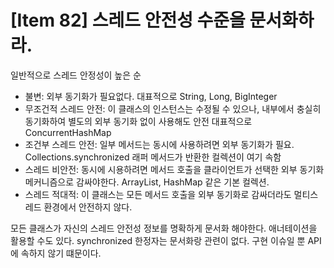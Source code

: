 # [Item 82] 스레드 안전성 수준을 문서화하라.

일반적으로 스레드 안정성이 높은 순
- 불변: 외부 동기화가 필요없다. 대표적으로 String, Long, BigInteger
- 무조건적 스레드 안전: 이 클래스의 인스턴스는 수정될 수 있으나, 내부에서 충실히 동기화하여 별도의 외부 동기화 없이 사용해도 안전 대표적으로 ConcurrentHashMap
- 조건부 스레드 안전: 일부 메서드는 동시에 사용하려면 외부 동기화가 필요. Collections.synchronized 래퍼 메서드가 반환한 컬렉션이 여기 속함
- 스레드 비안전: 동시에 시용하려면 메서드 호출을 클라이언트가 선택한 외부 동기화 메커니즘으로 감싸야한다. ArrayList, HashMap 같은 기본 컬렉션.
- 스레드 적대적: 이 클래스는 모든 메서드 호출을 외부 동기화로 감싸더라도 멀티스레드 환경에서 안전하지 않다.

모든 클래스가 자신의 스레드 안전성 정보를 명확하게 문서화 해야한다. 애너테이션을 활용할 수도 있다. synchronized 한정자는 문서화랑 관련이 없다. 구현 이슈일 뿐 API에 속하지 않기 떄문이다.